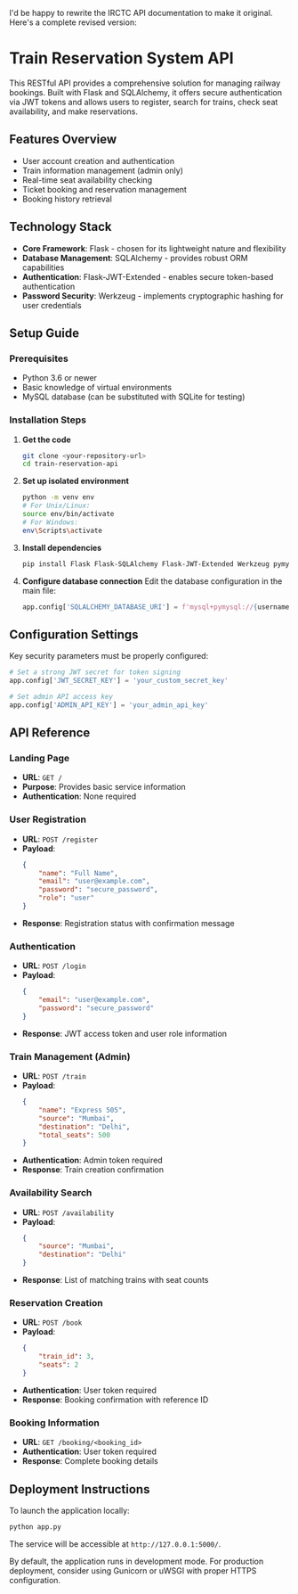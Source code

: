I'd be happy to rewrite the IRCTC API documentation to make it original. Here's a complete revised version:

# Train Reservation System API

This RESTful API provides a comprehensive solution for managing railway bookings. Built with Flask and SQLAlchemy, it offers secure authentication via JWT tokens and allows users to register, search for trains, check seat availability, and make reservations.

## Features Overview

- User account creation and authentication
- Train information management (admin only)
- Real-time seat availability checking
- Ticket booking and reservation management
- Booking history retrieval

## Technology Stack

- **Core Framework**: Flask - chosen for its lightweight nature and flexibility
- **Database Management**: SQLAlchemy - provides robust ORM capabilities
- **Authentication**: Flask-JWT-Extended - enables secure token-based authentication
- **Password Security**: Werkzeug - implements cryptographic hashing for user credentials

## Setup Guide

### Prerequisites
- Python 3.6 or newer
- Basic knowledge of virtual environments
- MySQL database (can be substituted with SQLite for testing)

### Installation Steps

1. **Get the code**
   ```bash
   git clone <your-repository-url>
   cd train-reservation-api
   ```

2. **Set up isolated environment**
   ```bash
   python -m venv env
   # For Unix/Linux:
   source env/bin/activate
   # For Windows:
   env\Scripts\activate
   ```

3. **Install dependencies**
   ```bash
   pip install Flask Flask-SQLAlchemy Flask-JWT-Extended Werkzeug pymysql
   ```

4. **Configure database connection**
   Edit the database configuration in the main file:
   ```python
   app.config['SQLALCHEMY_DATABASE_URI'] = f'mysql+pymysql://{username}:{password}@{server}/{database_name}'
   ```

## Configuration Settings

Key security parameters must be properly configured:

```python
# Set a strong JWT secret for token signing
app.config['JWT_SECRET_KEY'] = 'your_custom_secret_key'

# Set admin API access key
app.config['ADMIN_API_KEY'] = 'your_admin_api_key'
```

## API Reference

### Landing Page
- **URL**: `GET /`
- **Purpose**: Provides basic service information
- **Authentication**: None required

### User Registration
- **URL**: `POST /register`
- **Payload**:
  ```json
  {
      "name": "Full Name",
      "email": "user@example.com",
      "password": "secure_password",
      "role": "user"
  }
  ```
- **Response**: Registration status with confirmation message

### Authentication
- **URL**: `POST /login`
- **Payload**:
  ```json
  {
      "email": "user@example.com",
      "password": "secure_password"
  }
  ```
- **Response**: JWT access token and user role information

### Train Management (Admin)
- **URL**: `POST /train`
- **Payload**:
  ```json
  {
      "name": "Express 505",
      "source": "Mumbai",
      "destination": "Delhi",
      "total_seats": 500
  }
  ```
- **Authentication**: Admin token required
- **Response**: Train creation confirmation

### Availability Search
- **URL**: `POST /availability`
- **Payload**:
  ```json
  {
      "source": "Mumbai",
      "destination": "Delhi"
  }
  ```
- **Response**: List of matching trains with seat counts

### Reservation Creation
- **URL**: `POST /book`
- **Payload**:
  ```json
  {
      "train_id": 3,
      "seats": 2
  }
  ```
- **Authentication**: User token required
- **Response**: Booking confirmation with reference ID

### Booking Information
- **URL**: `GET /booking/<booking_id>`
- **Authentication**: User token required
- **Response**: Complete booking details

## Deployment Instructions

To launch the application locally:

```bash
python app.py
```

The service will be accessible at `http://127.0.0.1:5000/`.

By default, the application runs in development mode. For production deployment, consider using Gunicorn or uWSGI with proper HTTPS configuration.

